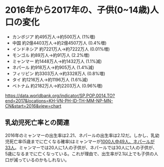 # 2016年から2017年の、子供(0~14歳)人口の変化

- カンボジア 約495万人→約500万人 (1%増)
- 中国 約2億4403万人→約2億4507万人 (0.4%増) 
- インドネシア 約7221万人→約7222万人 (0.01%増)
- モンゴル 約89万人→約91万人 (2.2%増)
- ミャンマー 約1448万人→約1432万人 (1.1%減)
- ネパール 約918万人→約905万人 (1.4%減)
- フィリピン 約3303万人→約3328万人 (0.8%増)
- タイ 約1216万人→約1196万人 (1.6%減)
- ベトナム 約2182万人→約2203万人 (0.96%増)

https://data.worldbank.org/indicator/SP.POP.0014.TO?end=2017&locations=KH-VN-PH-ID-TH-MM-NP-MN-CN&start=2016&view=chart

## 乳幼児死亡率との関連

2016年のミャンマーの出生率は2.21、ネパールの出生率は2.12だ。しかし、乳幼児死亡率(5歳までに亡くなる確率)はミャンマーが[1000人中49人、ネパールが33人](https://data.worldbank.org/indicator/SH.DYN.MORT?locations=MM-NP)。ミャンマーでは20人に1人の子供が、ネパールでは30人に1人の子供が、5歳になるまでに亡くなっている。これが理由で、出生率が2.1以上でも子供の人口が減っているのかもしれない。
